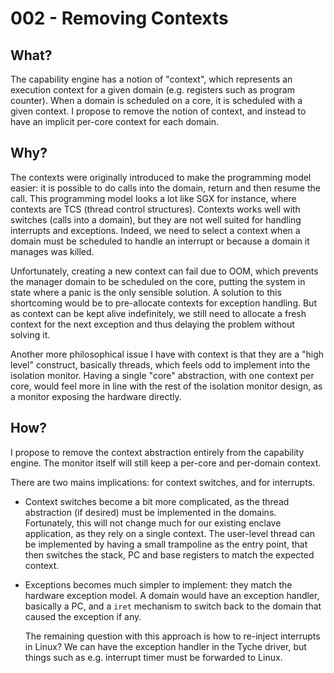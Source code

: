 # 002 - Removing Contexts

## What?

The capability engine has a notion of "context", which represents an execution
context for a given domain (e.g. registers such as program counter). When a
domain is scheduled on a core, it is scheduled with a given context.
I propose to remove the notion of context, and instead to have an implicit
per-core context for each domain.

## Why?

The contexts were originally introduced to make the programming model easier: it
is possible to do calls into the domain, return and then resume the call.
This programming model looks a lot like SGX for instance, where contexts are TCS
(thread control structures).
Contexts works well with switches (calls into a domain), but they are not well
suited for handling interrupts and exceptions.
Indeed, we need to select a context when a domain must be scheduled to handle an
interrupt or because a domain it manages was killed.

Unfortunately, creating a new context can fail due to OOM, which prevents the
manager domain to be scheduled on the core, putting the system in state where a
panic is the only sensible solution.
A solution to this shortcoming would be to pre-allocate contexts for exception
handling. But as context can be kept alive indefinitely, we still need to
allocate a fresh context for the next exception and thus delaying the problem
without solving it.

Another more philosophical issue I have with context is that they are a "high
level" construct, basically threads, which feels odd to implement into the
isolation monitor.
Having a single "core" abstraction, with one context per core, would feel more
in line with the rest of the isolation monitor design, as a monitor exposing the
hardware directly.

## How?

I propose to remove the context abstraction entirely from the capability engine.
The monitor itself will still keep a per-core and per-domain context.

There are two mains implications: for context switches, and for interrupts.

- Context switches become a bit more complicated, as the thread abstraction (if
  desired) must be implemented in the domains. Fortunately, this will not change
  much for our existing enclave application, as they rely on a single context.
  The user-level thread can be implemented by having a small trampoline as the
  entry point, that then switches the stack, PC and base registers to match the
  expected context.
- Exceptions becomes much simpler to implement: they match the hardware
  exception model.
  A domain would have an exception handler, basically a PC, and a `iret`
  mechanism to switch back to the domain that caused the exception if any.
  
  The remaining question with this approach is how to re-inject interrupts in
  Linux? We can have the exception handler in the Tyche driver, but things such
  as e.g. interrupt timer must be forwarded to Linux.

